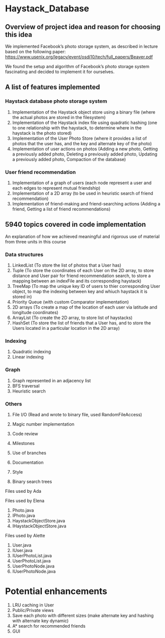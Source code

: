 # Haystack_Database

## Overview of project idea and reason for choosing this idea
We implemented Facebook’s photo storage system, as described in lecture based on the following paper: https://www.usenix.org/legacy/event/osdi10/tech/full_papers/Beaver.pdf

We found the setup and algorithm of Facebook’s photo storage system fascinating and decided to implement it for ourselves. 


## A list of features implemented

### Haystack database photo storage system
1. Implementation of the Haystack object store using a binary file (where the actual photos are stored in the filesystem) 
2. Implementation of the Haystack index file using quadratic hashing (one to one relationship with the haystack, to determine where in the haystack is the photo stored)  
3. Implementation of the User Photo Store (where it provides a list of photos that the user has, and the key and alternate key of the photo)
4. Implementation of user actions on photos (Adding a new photo, Getting a previously added photo, Deleting a previously added photo, Updating a previously added photo, Compaction of the database)

### User friend recommendation 
1. Implementation of a graph of users (each node represent a user and each edges to represent mutual friendship)
2. Implementation of a 2D array (to be used in heuristic search of friend recommendation)
3. Implementation of friend-making and friend-searching actions (Adding a friend, Getting a list of friend recommendations) 


## 5940 topics covered in code implementation 
An explanation of how we achieved meaningful and rigorous use of material from three units in this course

### Data structures 
1. LinkedList (To store the list of photos that a User has)
2. Tuple (To store the coordinates of each User on the 2D array, to store distance and User pair for friend recommendation search, to store a mapping between an indexFile and its corresponding haystack)
3. TreeMap (To map the unique key ID of users to thier corresponding User object, to map the indexing between key and whiuch haystack it is stored in)
4. Priority Queue (with custom Comparator implementation) 
5. 2D arrays (To create a map of the location of each user via latitude and longitude coordinates) 
6. ArrayList (To create the 2D array, to store list of haystacks) 
7. HashSet (To store the list of friends that a User has, and to store the Users located in a particular location in the 2D array) 

### Indexing 
1. Quadratic indexing 
2. Linear indexing 

### Graph 
1. Graph represented in an adjacency list 
2. BFS traversal
3. Heuristic search 

### Others 
1. File I/O (Read and wrote to binary file, used RandomFileAccess)
2. Magic number implementation  




1. Code review 
2. Milestones 
3. Use of branches 
4. Documentation
5. Style 
6. Binary search trees 


Files used by Ada





Files used by Elena 
1. Photo.java
2. IPhoto.java
3. HaystackObjectStore.java
4. IHaystackObjectStore.java


Files used by Alette
1. User.java
2. IUser.java
3. IUserPhotoList.java
4. UserPhotoList.java
5. UserPhotoNode.java
6. IUserPhotoNode.java


# Potential enhancements 
1. LRU caching in User 
2. Public/Private views 
3. Save each photo with different sizes (make alternate key and hashing with alternate key dynamic) 
4. A* search for recommended friends 
5. GUI 
